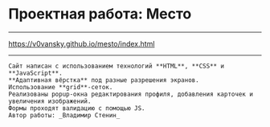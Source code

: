 # Проектная работа: **Место**

------

https://v0vansky.github.io/mesto/index.html

------

    Сайт написан с использованием технологий **HTML**, **CSS** и **JavaScript**.
    **Адаптивная вёрстка** под разные разрешения экранов.
    Использование **grid**-сеток.
    Реализованы popup-окна редактирования профиля, добавления карточек и увеличения изображений.
    Формы проходят валидацию с помощью JS.
    Автор работы: _Владимир Стенин_
